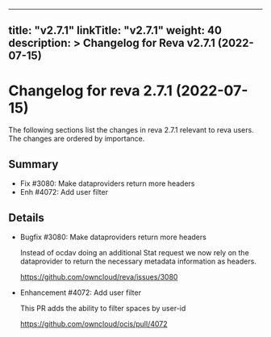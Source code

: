 
---
title: "v2.7.1"
linkTitle: "v2.7.1"
weight: 40
description: >
  Changelog for Reva v2.7.1 (2022-07-15)
---

Changelog for reva 2.7.1 (2022-07-15)
=======================================

The following sections list the changes in reva 2.7.1 relevant to
reva users. The changes are ordered by importance.

Summary
-------

 * Fix #3080: Make dataproviders return more headers
 * Enh #4072: Add user filter

Details
-------

 * Bugfix #3080: Make dataproviders return more headers

   Instead of ocdav doing an additional Stat request we now rely on the dataprovider to return the
   necessary metadata information as headers.

   https://github.com/owncloud/reva/issues/3080

 * Enhancement #4072: Add user filter

   This PR adds the ability to filter spaces by user-id

   https://github.com/owncloud/ocis/pull/4072


